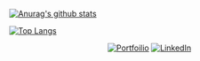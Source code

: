 [![Anurag's github stats](https://github-readme-stats.vercel.app/api?username=yjb94&show_icons=true)](https://github.com/anuraghazra/github-readme-stats)

[![Top Langs](https://github-readme-stats.vercel.app/api/top-langs/?username=yjb94&layout=compact&hide=html,actionscript,php)](https://github.com/anuraghazra/github-readme-stats)

<div align=center>

[![Portfoilio](https://img.shields.io/badge/Notion-black?logo=notion)](https://www.notion.so/luckypear/Jong-Bae-Paul-Yun-84df22a244e244a0af392858a87f01ef)
[![LinkedIn](https://img.shields.io/badge/LinkedIn-%230077B5?logo=linkedIn)](https://www.linkedin.com/in/jaybe-yun-219448106/)

</div>
